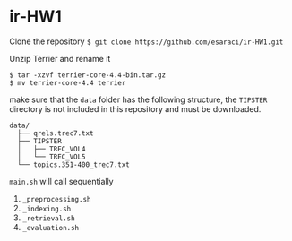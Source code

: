 # ir-HW1

Clone the repository
```$ git clone https://github.com/esaraci/ir-HW1.git```

Unzip Terrier and rename it
```
$ tar -xzvf terrier-core-4.4-bin.tar.gz
$ mv terrier-core-4.4 terrier
```
make sure that the `data` folder has the following structure, the `TIPSTER` directory is not included in this repository and must be downloaded.
```
data/
  ├── qrels.trec7.txt
  ├── TIPSTER
  │   ├── TREC_VOL4
  │   └── TREC_VOL5
  └── topics.351-400_trec7.txt

```



`main.sh` will call sequentially 

1. `_preprocessing.sh`
1. `_indexing.sh`
1. `_retrieval.sh`
1. `_evaluation.sh`
